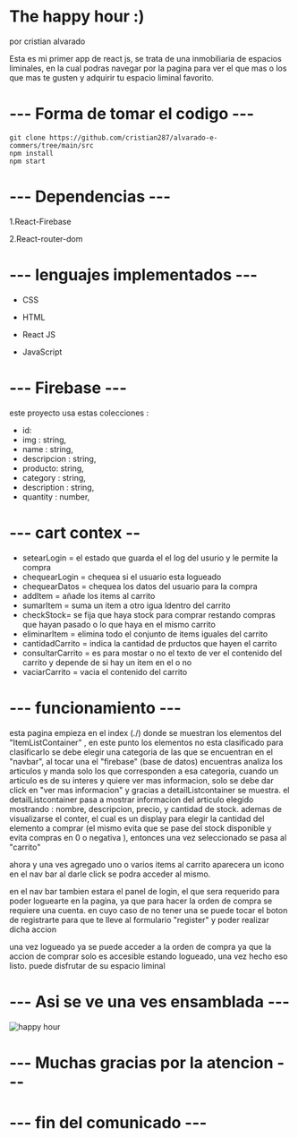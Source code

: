 # The happy hour :)
por cristian alvarado 

Esta es mi primer app de react js, se trata de una inmobiliaria de espacios liminales, en la cual podras navegar por la pagina para ver el que mas o los que 
mas te gusten y adquirir tu espacio liminal favorito.

 # --- Forma de tomar el codigo ---

```Installation git clone
git clone https://github.com/cristian287/alvarado-e-commers/tree/main/src
npm install 
npm start
```


# --- Dependencias ---

1.React-Firebase

2.React-router-dom


# --- lenguajes implementados ---

- CSS

- HTML

- React JS

- JavaScript
 
# --- Firebase ---

este proyecto usa estas colecciones :

- id:
- img : string,
- name : string,
- descripcion : string,
- producto: string,
- category : string,
- description : string,
- quantity : number,


# --- cart contex --

- setearLogin = el estado que guarda el el log del usurio y le permite la compra 
- chequearLogin = chequea si el usuario esta logueado  
- chequearDatos = chequea los datos del usuario para la compra 
- addItem = añade los items al carrito 
- sumarItem = suma un item a otro igua ldentro del carrito
- checkStock= se fija que haya stock para comprar restando compras que hayan pasado o lo que haya en el mismo carrito
- eliminarItem = elimina todo el conjunto de items iguales del carrito 
- cantidadCarrito = indica la cantidad de prductos que hayen el carrito
- consultarCarrito = es para mostar o no el texto de ver el contenido del carrito y depende  de si hay un item en el o no 
- vaciarCarrito = vacia el contenido del carrito 

 # --- funcionamiento ---
 
 esta pagina empieza en el index (./) donde se muestran los elementos del "ItemListContainer" , en este punto los elementos no esta clasificado
 para clasificarlo se debe elegir una categoria de las que se encuentran en el "navbar", al tocar una el "firebase" (base de datos) encuentras analiza los articulos y manda solo los que corresponden a esa categoria,
 cuando un articulo es de su interes y quiere ver mas informacion, solo se debe dar click en "ver mas informacion" y gracias a detailListcontainer se muestra. 
 el detailListcontainer pasa a mostrar informacion del articulo elegido mostrando : nombre, descripcion, precio, y cantidad de stock.
 ademas de visualizarse el conter, el cual es un display para elegir la cantidad del elemento a comprar (el mismo evita que se pase del stock disponible y evita compras en 0 o negativa ), entonces una vez seleccionado se pasa al "carrito"
 
 ahora y una ves agregado uno o varios items al carrito  aparecera un icono en el nav bar 
 al darle click se podra acceder al mismo.
 
 en el nav bar tambien estara el panel de login, el que sera requerido para poder loguearte en la pagina, ya que para hacer la orden de compra se requiere una cuenta.  en cuyo caso de no tener una se puede tocar el boton de registrarte para que te lleve al formulario "register" y poder realizar dicha accion 
 
 una vez logueado ya se puede acceder a la orden de compra ya que la accion de comprar solo es accesible estando logueado,
 una vez hecho eso listo.
 puede disfrutar de su espacio liminal
 
# --- Asi se ve una ves ensamblada ---

![happy hour](https://user-images.githubusercontent.com/92070526/168915463-e0de57a0-7d38-4c22-840f-db912a062848.gif)


# --- Muchas gracias por la atencion ---


# --- fin del comunicado ---

